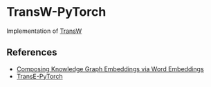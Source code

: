 # TransW-PyTorch
Implementation of [TransW](https://arxiv.org/abs/1909.03794)


## References
- [Composing Knowledge Graph Embeddings via Word Embeddings](https://arxiv.org/abs/1909.03794)
- [TransE-PyTorch](https://github.com/mklimasz/TransE-PyTorch)
